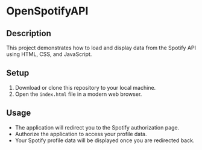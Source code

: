 # OpenSpotifyAPI
## Description
This project demonstrates how to load and display data from the Spotify API using HTML, CSS, and JavaScript.

## Setup
1. Download or clone this repository to your local machine.
2. Open the `index.html` file in a modern web browser.

## Usage
- The application will redirect you to the Spotify authorization page.
- Authorize the application to access your profile data.
- Your Spotify profile data will be displayed once you are redirected back.
